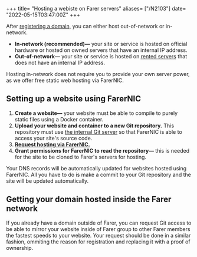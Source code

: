 +++
title= "Hosting a webiste on Farer servers"
aliases= ["/N2103"]
date= "2022-05-15T03:47:00Z"
+++

After [registering a domain,](/N2102) you can either host out-of-network or in-network.
- **In-network (recommended)—** your site or service is hosted on official hardware or hosted on owned servers that have an internal IP address.
- **Out-of-network—** your site or service is hosted on <abbr title="A server that you pay for every month. Some hosts are Exoscale, OVH, Hetzner, et al.">rented servers</abbr> that does not have an internal IP address.

Hosting in-network does not require you to provide your own server power, as we offer free static web hosting via FarerNIC.

## Setting up a website using FarerNIC
1. **Create a website—** your website must be able to compile to purely static files using a Docker container.
2. **Upload your website and container to a new Git repository.** This repository must use [the internal Git server](https://git.fa) so that FarerNIC is able to access your site's source code.
3. **[Request hosting via FarerNIC.](https://nic.fa/request-hosting)**
4. **Grant permissions for FarerNIC to read the repository—** this is needed for the site to be cloned to Farer's servers for hosting.

Your DNS records will be automatically updated for websites hosted using FarerNIC. All you have to do is make a commit to your Git repository and the site will be updated automatically.

## Getting your domain hosted inside the Farer network
If you already have a domain outside of Farer, you can request Git access to be able to mirror your website inside of Farer group to other Farer members the fastest speeds to your website. Your request should be done in a similar fashion, ommiting the reason for registration and replacing it with a proof of ownership.
